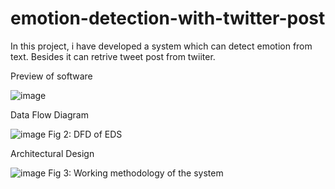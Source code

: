 # emotion-detection-with-twitter-post
In this project, i have developed a system which can detect emotion from text. Besides it can retrive tweet post from twiiter.

Preview of software

![image](https://github.com/Md-Rasel-Uddin/emotion-detection-with-twitter-post/assets/35773374/6926922c-d17e-4215-9ff1-cae63ee06ef5)



Data Flow Diagram
 
![image](https://github.com/Md-Rasel-Uddin/emotion-detection-with-twitter-post/assets/35773374/541eb4f9-1858-44c0-b002-5290cfb94fa7)
Fig 2: DFD of EDS 


Architectural Design

![image](https://github.com/Md-Rasel-Uddin/emotion-detection-with-twitter-post/assets/35773374/a5953983-56bb-40c3-a852-169ed6cdd666)
Fig 3: Working methodology of the system


